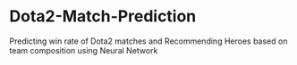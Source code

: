 # Dota2-Match-Prediction
Predicting win rate of Dota2 matches and Recommending Heroes based on team composition using Neural Network
